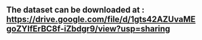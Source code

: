 ## The dataset can be downloaded at : https://drive.google.com/file/d/1gts42AZUvaMEgoZYlfErBC8f-iZbdgr9/view?usp=sharing
